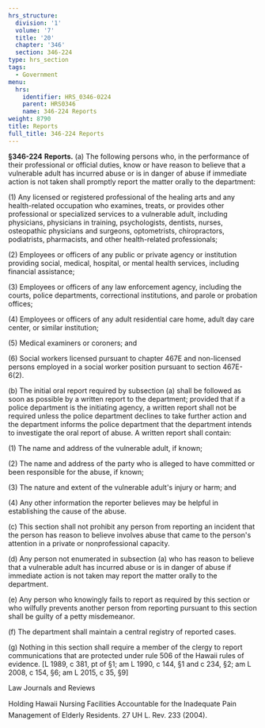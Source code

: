 ```yaml
---
hrs_structure:
  division: '1'
  volume: '7'
  title: '20'
  chapter: '346'
  section: 346-224
type: hrs_section
tags:
  - Government
menu:
  hrs:
    identifier: HRS_0346-0224
    parent: HRS0346
    name: 346-224 Reports
weight: 8790
title: Reports
full_title: 346-224 Reports
---
```

**§346-224** **Reports.** (a) The following persons who, in the performance of their professional or official duties, know or have reason to believe that a vulnerable adult has incurred abuse or is in danger of abuse if immediate action is not taken shall promptly report the matter orally to the department:

(1) Any licensed or registered professional of the healing arts and any health-related occupation who examines, treats, or provides other professional or specialized services to a vulnerable adult, including physicians, physicians in training, psychologists, dentists, nurses, osteopathic physicians and surgeons, optometrists, chiropractors, podiatrists, pharmacists, and other health-related professionals;

(2) Employees or officers of any public or private agency or institution providing social, medical, hospital, or mental health services, including financial assistance;

(3) Employees or officers of any law enforcement agency, including the courts, police departments, correctional institutions, and parole or probation offices;

(4) Employees or officers of any adult residential care home, adult day care center, or similar institution;

(5) Medical examiners or coroners; and

(6) Social workers licensed pursuant to chapter 467E and non-licensed persons employed in a social worker position pursuant to section 467E-6(2).

(b) The initial oral report required by subsection (a) shall be followed as soon as possible by a written report to the department; provided that if a police department is the initiating agency, a written report shall not be required unless the police department declines to take further action and the department informs the police department that the department intends to investigate the oral report of abuse. A written report shall contain:

(1) The name and address of the vulnerable adult, if known;

(2) The name and address of the party who is alleged to have committed or been responsible for the abuse, if known;

(3) The nature and extent of the vulnerable adult's injury or harm; and

(4) Any other information the reporter believes may be helpful in establishing the cause of the abuse.

(c) This section shall not prohibit any person from reporting an incident that the person has reason to believe involves abuse that came to the person's attention in a private or nonprofessional capacity.

(d) Any person not enumerated in subsection (a) who has reason to believe that a vulnerable adult has incurred abuse or is in danger of abuse if immediate action is not taken may report the matter orally to the department.

(e) Any person who knowingly fails to report as required by this section or who wilfully prevents another person from reporting pursuant to this section shall be guilty of a petty misdemeanor.

(f) The department shall maintain a central registry of reported cases.

(g) Nothing in this section shall require a member of the clergy to report communications that are protected under rule 506 of the Hawaii rules of evidence. [L 1989, c 381, pt of §1; am L 1990, c 144, §1 and c 234, §2; am L 2008, c 154, §6; am L 2015, c 35, §9]

Law Journals and Reviews

Holding Hawaii Nursing Facilities Accountable for the Inadequate Pain Management of Elderly Residents. 27 UH L. Rev. 233 (2004).